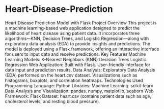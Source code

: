 # Heart-Disease-Prediction
Heart Disease Prediction Model with Flask
Project Overview
This project is a machine learning-based web application designed to predict the likelihood of heart disease using patient data. It incorporates three algorithms—KNN, Decision Trees, and Logistic Regression—along with exploratory data analysis (EDA) to provide insights and predictions. The model is deployed using a Flask framework, offering an interactive interface for users to input data and receive predictions.
Key Features
Machine Learning Models:
K-Nearest Neighbors (KNN)
Decision Trees
Logistic Regression
Web Application:
Built with Flask.
User-friendly interface for data input and prediction results.
Data Analysis:
Exploratory Data Analysis (EDA) performed on the heart.csv dataset.
Visualizations such as histograms, boxplots, and correlation heatmaps.
Technologies Used
Programming Language: Python
Libraries:
Machine Learning: scikit-learn
Data Analysis and Visualization: pandas, numpy, matplotlib, seaborn
Web Framework: Flask
Dataset:
heart.csv (contains patient data such as age, cholesterol levels, and resting blood pressure).
